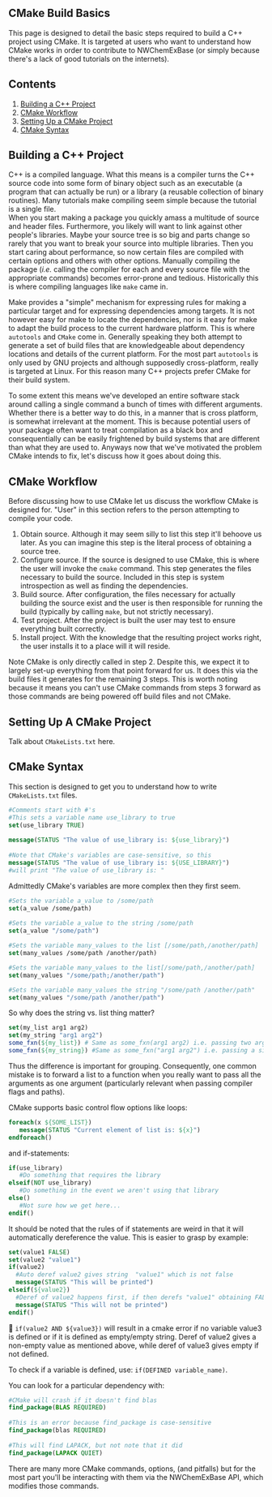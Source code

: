 CMake Build Basics
------------------

This page is designed to detail the basic steps required to build a C++ project
using CMake.  It is targeted at users who want to understand how CMake works in
order to contribute to NWChemExBase (or simply because there's a lack of good
tutorials on the internets).

Contents
--------

1. [Building a C++ Project](#building-a-c++-project)
2. [CMake Workflow](#cmake-workflow)
3. [Setting Up a CMake Project](#setting-up-a-cmake-project)
4. [CMake Syntax](#cmake-syntax)

Building a C++ Project
----------------------

C++ is a compiled language.  What this means is a compiler turns the C++ source
code into some form of binary object such as an executable (a program that can
actually be run) or a library (a reusable collection of binary routines).  Many
tutorials make compiling seem simple because the tutorial is a single file.  
When you start making a package you quickly amass a multitude of source and 
header files.  Furthermore, you likely will want to link against other 
people's libraries.  Maybe your source tree is so big and parts change so rarely
that you want to break your source into multiple libraries.  Then you start
caring about performance, so now certain files are compiled with certain options
and others with other options.  Manually compiling the package (*i.e.* calling
the compiler for each and every source file with the appropriate commands) 
becomes error-prone and tedious.  Historically this is where compiling 
languages like `make` came in.

Make provides a "simple" mechanism for expressing rules for making a particular
target and for expressing dependencies among targets.  It is not however 
easy for make to locate the dependencies, nor is it easy for make to adapt the
build process to the current hardware platform.  This is where `autotools` and
`CMake` come in.  Generally speaking they both attempt to generate a set of 
build files that are knowledgeable about dependency locations and details of 
the current platform.  For the most part `autotools` is only used by GNU 
projects and although supposedly cross-platform, really is targeted at Linux.
For this reason many C++ projects prefer CMake for their build system.

To some extent this means we've developed an entire software stack around 
calling a single command a bunch of times with different arguments.  Whether 
there is a better way to do this, in a manner that is cross platform, is 
somewhat irrelevant at the moment.  This is because potential users of your 
package often want to treat compilation as a black box and consequentially 
can be easily frightened by build systems that are different than what they are
used to.  Anyways now that we've motivated the problem CMake intends to fix, 
let's discuss how it goes about doing this.
 
CMake Workflow
--------------

Before discussing how to use CMake let us discuss the workflow CMake is 
designed for.  "User" in this section refers to the person attempting to 
compile your code.

1. Obtain source.  Although it may seem silly to list this step it'll behoove us
   later.  As you can imagine this step is the literal process of obtaining a
   source tree.
2. Configure source.  If the source is designed to use CMake, this is where the
   user will invoke the `cmake` command.  This step generates the files 
   necessary to build the source.  Included in this step is system introspection
   as well as finding the dependencies.
3. Build source. After configuration, the files necessary for actually 
   building the source exist and the user is then responsible for running the
   build (typically by calling `make`, but not strictly necessary).
4. Test project.  After the project is built the user may test to ensure 
   everything built correctly.
5. Install project.  With the knowledge that the resulting project works right,
   the user installs it to a place will it will reside.

Note CMake is only directly called in step 2.  Despite this, we expect it to 
largely set-up everything from that point forward for us.  It does this via the 
build files it generates for the remaining 3 steps.  This is worth noting 
because it means you can't use CMake commands from steps 3 forward as those 
commands are being powered off build files and not CMake.

Setting Up A CMake Project
--------------------------

Talk about `CMakeLists.txt` here.
    
    
CMake Syntax
------------

This section is designed to get you to understand how to write `CMakeLists.txt` 
files.

~~~cmake
#Comments start with #'s
#This sets a variable name use_library to true
set(use_library TRUE)
  
message(STATUS "The value of use_library is: ${use_library}")
  
#Note that CMake's variables are case-sensitive, so this
message(STATUS "The value of use_library is: ${USE_LIBRARY}")
#will print "The value of use_library is: "
~~~

Admittedly CMake's variables are more complex then they first seem.
~~~cmake
#Sets the variable a_value to /some/path
set(a_value /some/path)
  
#Sets the variable a_value to the string /some/path
set(a_value "/some/path")

#Sets the variable many_values to the list [/some/path,/another/path]
set(many_values /some/path /another/path)

#Sets the variable many_values to the list[/some/path,/another/path]
set(many_values "/some/path;/another/path")

#Sets the variable many_values the string "/some/path /another/path"
set(many_values "/some/path /another/path")
~~~
So why does the string vs. list thing matter?
~~~cmake
set(my_list arg1 arg2)
set(my_string "arg1 arg2")
some_fxn(${my_list}) # Same as some_fxn(arg1 arg2) i.e. passing two args
some_fxn(${my_string}) #Same as some_fxn("arg1 arg2") i.e. passing a single arg
~~~
Thus the difference is important for grouping.  Consequently, one common mistake
is to forward a list to a function when you really want to pass all the 
arguments as one argument (particularly relevant when passing compiler flags and
paths).

CMake supports basic control flow options like loops:
~~~cmake
foreach(x ${SOME_LIST})
   message(STATUS "Current element of list is: ${x}")
endforeach()
~~~
and if-statements:
~~~cmake
if(use_library)
   #Do something that requires the library
elseif(NOT use_library)
   #Do something in the event we aren't using that library
else()
   #Not sure how we get here...
endif()
~~~
It should be noted that the rules of if statements are weird in that it will
automatically dereference the value.  This is easier to grasp by example:

~~~cmake  
set(value1 FALSE)
set(value2 "value1")
if(value2)
  #Auto deref value2 gives string  "value1" which is not false
  message(STATUS "This will be printed")
elseif(${value2})
  #Deref of value2 happens first, if then derefs "value1" obtaining FALSE
  message(STATUS "This will not be printed")
endif()
~~~

:memo: `if(value2 AND ${value3})` will result in a cmake error if no variable
value3 is defined or if it is defined as empty/empty string.  Deref of value2 
gives a non-empty value as mentioned above, while deref of value3 gives empty
if not defined.


To check if a variable is defined, use: `if(DEFINED variable_name)`.

You can look for a particular dependency with:
~~~cmake
#CMake will crash if it doesn't find blas
find_package(BLAS REQUIRED)
  
#This is an error because find_package is case-sensitive
find_package(blas REQUIRED)
  
#This will find LAPACK, but not note that it did
find_package(LAPACK QUIET)
~~~

There are many more CMake commands, options, (and pitfalls) but for the most 
part you'll be interacting with them via the NWChemExBase API, which modifies 
those commands.

